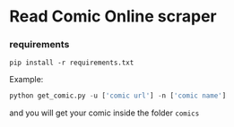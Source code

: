 # Read Comic Online scraper

### requirements

`pip install -r requirements.txt`

Example:

```python
python get_comic.py -u ['comic url'] -n ['comic name']
```
 and you will get your comic inside the folder `comics`
